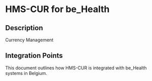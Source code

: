 # HMS-CUR for be_Health

## Description

Currency Management

## Integration Points

This document outlines how HMS-CUR is integrated with be_Health systems in Belgium.
